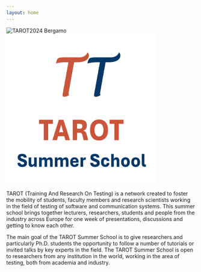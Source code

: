 ```yaml
---
layout: home
---
```

<img src="/assets/images/bergamoetesto.png" alt="TAROT2024 Bergamo"/>
<!---![TAROT2024logo](/assets/icons/logo.png "TAROT2024 logo")-->
<img src="/assets/icons/logo.png" alt="TAROT2024 logo" style="width:400px; height:400px" class="center"/>

TAROT (Training And Research On Testing) is a network created to foster the mobility of students, faculty members and research scientists working in the field of testing of software and communication systems. This summer school brings together lecturers, researchers, students and people from the industry across Europe for one week of presentations, discussions and getting to know each other.

The main goal of the TAROT Summer School is to give researchers and particularly Ph.D. students the opportunity to follow a number of tutorials or invited talks by key experts in the field. The TAROT Summer School is open to researchers from any institution in the world, working in the area of testing, both from academia and industry. 
